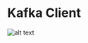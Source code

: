 # Kafka Client

![alt text](https://res.cloudinary.com/dp536vvok/image/upload/v1632894600/kafka/Screen_Shot_2021-09-29_at_11.11.45_AM_fgknpp.png)
